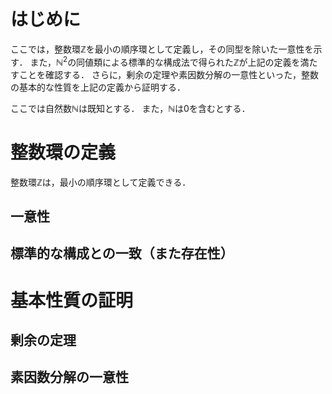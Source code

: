 # はじめに
ここでは，整数環$\mathbb{Z}$を最小の順序環として定義し，その同型を除いた一意性を示す．
また，$\mathbb{N}^2$の同値類による標準的な構成法で得られた$\mathbb{Z}$が上記の定義を満たすことを確認する．
さらに，剰余の定理や素因数分解の一意性といった，整数の基本的な性質を上記の定義から証明する．

ここでは自然数$\mathbb{N}$は既知とする．
また，$\mathbb{N}$は$0$を含むとする．

# 整数環の定義
整数環$\mathbb{Z}$は，最小の順序環として定義できる．


## 一意性

## 標準的な構成との一致（また存在性）

# 基本性質の証明
## 剰余の定理

## 素因数分解の一意性
